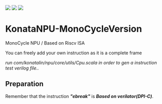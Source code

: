 ![ ](https://img.shields.io/badge/author-Konata_Lin-blue)        ![ ](https://img.shields.io/badge/license-GPL3-yellow)     ![ ](https://img.shields.io/badge/build-passed-green)

# KonataNPU-MonoCycleVersion

MonoCycle NPU / Based on Riscv ISA

You can freely add your own instruction as it is a complete frame

*run com/konatalin/npu/core/utils/Cpu.scala in order to gen a instruction test verilog file..*


## Preparation

Remember that the instruction **_"ebreak"_**  is **_Based on verilator(DPI-C)_**.
